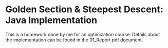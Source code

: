 # Golden Section & Steepest Descent: Java Implementation

This is a homework done by me for an optimization course. Details about the implementation can be found in the 01_Report.pdf document.